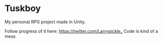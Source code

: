 # Tuskboy
 My personal RPG project made in Unity.
 
 Follow progress of it here: <https://twitter.com/Larrypickle_>
 Code is kind of a mess
